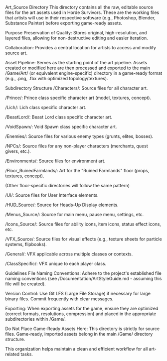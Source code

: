 Art_Source Directory
This directory contains all the raw, editable source files for the art assets used in Horde Survivors. These are the working files that artists will use in their respective software (e.g., Photoshop, Blender, Substance Painter) before exporting game-ready assets.

Purpose
Preservation of Quality: Stores original, high-resolution, and layered files, allowing for non-destructive editing and easier iteration.

Collaboration: Provides a central location for artists to access and modify source art.

Asset Pipeline: Serves as the starting point of the art pipeline. Assets created or modified here are then processed and exported to the main /Game/Art/ (or equivalent engine-specific) directory in a game-ready format (e.g., .png, .fbx with optimized topology/textures).

Subdirectory Structure
/Characters/: Source files for all character art.

/Prince/: Prince class specific character art (model, textures, concept).

/Lich/: Lich class specific character art.

/BeastLord/: Beast Lord class specific character art.

/VoidSpawn/: Void Spawn class specific character art.

/Enemies/: Source files for various enemy types (grunts, elites, bosses).

/NPCs/: Source files for any non-player characters (merchants, quest givers, etc.).

/Environments/: Source files for environment art.

/Floor_RuinedFarmlands/: Art for the "Ruined Farmlands" floor (props, textures, concept).

(Other floor-specific directories will follow the same pattern)

/UI/: Source files for User Interface elements.

/HUD_Source/: Source for Heads-Up Display elements.

/Menus_Source/: Source for main menu, pause menu, settings, etc.

/Icons_Source/: Source files for ability icons, item icons, status effect icons, etc.

/VFX_Source/: Source files for visual effects (e.g., texture sheets for particle systems, flipbooks).

/General/: VFX applicable across multiple classes or contexts.

/ClassSpecific/: VFX unique to each player class.

Guidelines
File Naming Conventions: Adhere to the project's established file naming conventions (see /Documentation/ArtStyleGuide.md - assuming this file will be created).

Version Control: Use Git LFS (Large File Storage) if necessary for large binary files. Commit frequently with clear messages.

Exporting: When exporting assets for the game, ensure they are optimized (correct formats, resolutions, compression) and placed in the appropriate subdirectories within /Game/.

Do Not Place Game-Ready Assets Here: This directory is strictly for source files. Game-ready, imported assets belong in the main /Game/ directory structure.

This organization helps maintain a clean and efficient workflow for all art-related tasks.